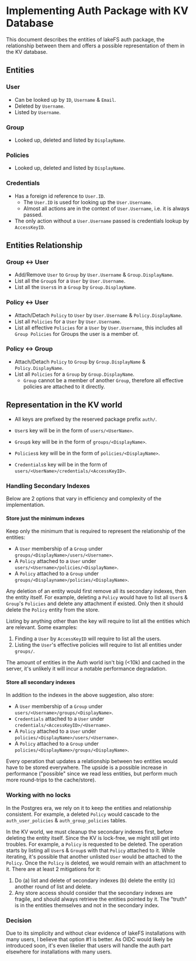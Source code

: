 # Implementing Auth Package with KV Database

This document describes the entities of lakeFS auth package, the relationship between them and offers
a possible representation of them in the KV database.

## Entities

### User

- Can be looked up by `ID`, `Username` & `Email`.
- Deleted by `Username`.
- Listed by `Username`.

### Group

- Looked up, deleted and listed by `DisplayName`.

### Policies

- Looked up, deleted and listed by `DisplayName`.

### Credentials

- Has a foreign id reference to `User.ID`.
    - The `User.ID` is used for looking up the `User.Username`.
    - Almost all actions are in the context of `User.Username`, i.e. it is always passed.
- The only action without a `User.Username` passed is credentials lookup by `AccessKeyID`.


## Entities Relationship

### Group <-> User

- Add/Remove `User` to `Group` by `User.Username` & `Group.DisplayName`. 
- List all the `Group`s for a `User` by `User.Username`.
- List all the `Users`s in a `Group` by `Group.DisplayName`.

### Policy <-> User

- Attach/Detach `Policy` to `User` by `User.Username` & `Policy.DisplayName`.
- List all `Policies` for a `User` by `User.Username`.
- List all effective `Policies` for a `User` by `User.Username`, this includes all `Group Policies` for Groups the user is a member of.

### Policy <-> Group

- Attach/Detach `Policy` to `Group` by `Group.DisplayName` & `Policy.DisplayName`.
- List all `Policies` for a `Group` by `Group.DisplayName`.
    - `Group` cannot be a member of another `Group`, therefore all effective policies are attached to it directly.

## Representation in the KV world

- All keys are prefixed by the reserved package prefix `auth/`.
  
- `User`s key will be in the form of `users/<UserName>`.
- `Group`s key will be in the form of `groups/<DisplayName>`.
- `Policies`s key will be in the form of `policies/<DisplayName>`.
- `Credentials`s key will be in the form of `users/<UserName>/credentials/<AccessKeyID>`.

### Handling Secondary Indexes

Below are 2 options that vary in efficiency and complexity of the implementation.
 
#### Store just the minimum indexes

Keep only the minimum that is required to represent the relationship of the entities:

- A `User` membership of a `Group` under `groups/<DisplayName>/users/<Username>`.
- A `Policy` attached to a `User` under `users/<Username>/policies/<DisplayName>`.
- A `Policy` attached to a `Group` under `groups/<Displayname>/policies/<DisplayName>`.

Any deletion of an entity would first remove all its secondary indexes, then the entity itself.
For example, deleting a `Policy` would have to list all `User`s & `Group`'s `Policies` and delete any attachment if existed.
Only then it should delete the `Policy` entity from the store.

Listing by anything other than the key will require to list all the entities which are relevant.
Some examples:

1. Finding a `User` by `AccessKeyID` will require to list all the users.
1. Listing the `User`'s effective policies will require to list all entities under `groups/`.

The amount of entities in the Auth world isn't big (<10k) and cached in the server, it's unlikely it will incur a 
notable performance degradation.

#### Store all secondary indexes

In addition to the indexes in the above suggestion, also store:

- A `User` membership of a `Group` under `users/<Username>/groups/<DisplayName>`.
- `Credentials` attached to a `User` under `credentials/<AccessKeyID>/<Username>`.
- A `Policy` attached to a `User` under `policies/<DisplayName>/users/<Username>`.
- A `Policy` attached to a `Group` under `policies/<DisplayName>/groups/<DisplayName>`.

Every operation that updates a relationship between two entities would have to be stored everywhere.
The upside is a possible increase in performance ("possible" since we read less entities, but perform much more round-trips to the cache/store).

### Working with no locks

In the Postgres era, we rely on it to keep the entities and relationship consistent.
For example, a deleted `Policy` would cascade to the `auth_user_policies` & `auth_group_policies` tables.


In the KV world, we must cleanup the secondary indexes first, before deleting the entity itself.
Since the KV is lock-free, we might still get into troubles.
For example, a `Policy` is requested to be deleted. The operation starts by listing all `User`s & `Group`s with that `Policy` attached to it.
While iterating, it's possible that another unlisted `User` would be attached to the `Policy`. Once the `Policy` is deleted,
we would remain with an attachment to it. There are at least 2 mitigations for it:

1. Do (a) list and delete of secondary indexes (b) delete the entity (c) another round of list and delete.
2. Any store access should consider that the secondary indexes are fragile, and should always retrieve the entities pointed by it.
The "truth" is in the entities themselves and not in the secondary index.

### Decision

Due to its simplicity and without clear evidence of lakeFS installations with many users, I believe that option #1 is better.
As OIDC would likely be introduced soon, it's even likelier that users will handle the auth part elsewhere for installations with many users.

